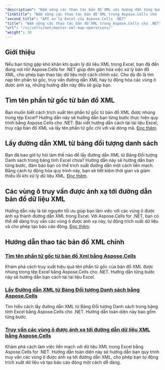 ```yaml
---
"description": "Nắm vững các thao tác bản đồ XML với hướng dẫn từng bước. Truy xuất phần tử gốc, truy vấn đường dẫn XML và ánh xạ vùng ô trong tệp Excel một cách dễ dàng."
"linktitle": "Nắm vững các thao tác bản đồ XML trong Aspose.Cells cho .NET"
"second_title": "API xử lý Excel của Aspose.Cells .NET"
"title": "Nắm vững các thao tác bản đồ XML trong Aspose.Cells cho .NET"
"url": "/vi/cells/net/master-xml-map-operations/"
"weight": 30
---
```


## Giới thiệu

Nếu bạn từng gặp khó khăn khi quản lý dữ liệu XML trong Excel, bạn đã đến đúng nơi rồi! Aspose.Cells for .NET giúp đơn giản hóa việc xử lý bản đồ XML, cho phép bạn thao tác dữ liệu một cách chính xác. Cho dù đó là tìm nạp tên phần tử gốc, truy vấn đường dẫn XML hay tự động hóa các vùng ô được ánh xạ, những hướng dẫn này đều sẽ giúp bạn.

## Tìm tên phần tử gốc từ bản đồ XML  
Bạn muốn biết cách trích xuất tên phần tử gốc từ bản đồ XML được nhúng trong tệp Excel? Hướng dẫn này sẽ hướng dẫn bạn từng bước thực hiện quy trình bằng Aspose.Cells cho .NET. Bài viết hướng dẫn cách tải tài liệu Excel, truy cập bản đồ XML và lấy tên phần tử gốc chỉ với vài dòng mã. [Đọc thêm](./find-root-element-name-from-xml-map/).

## Lấy đường dẫn XML từ bảng đối tượng danh sách  
Bạn đã bao giờ tự hỏi làm thế nào để lấy đường dẫn XML từ Bảng Đối tượng Danh sách trong bảng tính Excel chưa? Hướng dẫn này sẽ hướng dẫn bạn từng bước, đảm bảo bạn có thể trích xuất đường dẫn một cách liền mạch. Bằng cách tự động hóa quy trình này, bạn sẽ tiết kiệm thời gian và giảm thiểu lỗi khi xử lý dữ liệu XML. [Đọc thêm](./retrieve-xml-path-from-list-object-table/).

## Các vùng ô truy vấn được ánh xạ tới đường dẫn bản đồ dữ liệu XML  
Hướng dẫn này là tài nguyên tối ưu giúp bạn làm việc với các vùng ô được ánh xạ thành đường dẫn XML trong Excel. Với Aspose.Cells for .NET, bạn có thể dễ dàng truy vấn các vùng ô được ánh xạ này, tự động trích xuất dữ liệu và cho phép tạo báo cáo động. [Đọc thêm](./query-cell-areas-mapped-to-xml-data-map-path/).

## Hướng dẫn thao tác bản đồ XML chính
### [Tìm tên phần tử gốc từ bản đồ Xml bằng Aspose.Cells](./find-root-element-name-from-xml-map/)
Khám phá cách truy xuất hiệu quả tên phần tử gốc của bản đồ XML được nhúng trong tệp Excel bằng Aspose.Cells cho .NET. Hướng dẫn từng bước này sẽ hướng dẫn bạn cách tải tài liệu Excel.
### [Lấy Đường dẫn XML từ Bảng Đối tượng Danh sách bằng Aspose.Cells](./retrieve-xml-path-from-list-object-table/)
Tìm hiểu cách lấy đường dẫn XML từ Bảng Đối tượng Danh sách trong bảng tính Excel bằng Aspose.Cells cho .NET. Hướng dẫn toàn diện này bao gồm từng bước.
### [Truy vấn các vùng ô được ánh xạ tới đường dẫn dữ liệu XML bằng Aspose.Cells](./query-cell-areas-mapped-to-xml-data-map-path/)
Khám phá cách làm việc liền mạch với dữ liệu XML trong Excel bằng Aspose.Cells for .NET. Hướng dẫn toàn diện này sẽ hướng dẫn bạn quy trình truy vấn các vùng ô được ánh xạ tới đường dẫn XML, cho phép bạn tự động trích xuất dữ liệu và tạo báo cáo động một cách dễ dàng.
